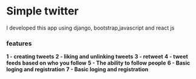 # Simple twitter
I developed this app using django, bootstrap,javascript and react js 


### features

**1 - creating tweets** 
**2 - liking and unlinking tweets** 
**3 - retweet** 
**4 - tweet feeds based on who you follow** 
**5 - The ability to follow people** 
**6 - Basic loging and registration** 
**7 - Basic loging and registration** 





